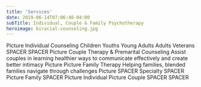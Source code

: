 ```yaml
---
title: 'Services'
date: 2019-06-14T07:06:48-04:00
subTitle: Individual, Couple & Family Psychotherapy
heroimage: biracial-counseling.jpg
---
```


Picture
Individual Counseling
Children
Youths
Young Adults
Adults
Veterans
SPACER
SPACER
Picture
Couple Therapy
&
Premarital Counseling
Assist couples in learning healthier ways to communicate effectively and create better intimacy
Picture
Picture
Family Therapy
Helping families, blended families navigate through challenges
Picture
SPACER
Specialty
SPACER
Picture
Family
SPACER
Picture
Individual
Picture
Couple
SPACER
SPACER
